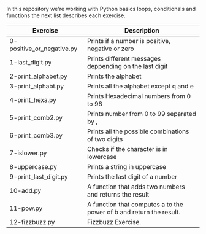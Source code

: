 In this repository we're working
with Python basics loops, conditionals and functions
the next list describes each exercise.

| Exercise   | Description |
|------------|-------------|
|0-positive_or_negative.py| Prints if a number is positive, negative or zero
|1-last_digit.py| Prints different messages deppending on the last digit
|2-print_alphabet.py| Prints the alphabet
|3-print_alphabt.py| Prints all the alphabet except q and e
|4-print_hexa.py| Prints Hexadecimal numbers from 0 to 98
|5-print_comb2.py| Prints number from 0 to 99 separated by ,
|6-print_comb3.py| Prints all the possible combinations of two digits
|7-islower.py| Checks if the character is in lowercase
|8-uppercase.py| Prints a string in uppercase
|9-print_last_digit.py| Prints the last digit of a number
|10-add.py| A function that adds two numbers and returns the result
|11-pow.py| A function that computes a to the power of b and return the result.
|12-fizzbuzz.py| Fizzbuzz Exercise.
